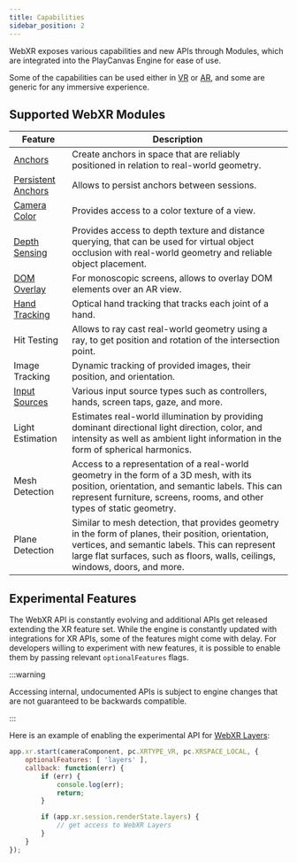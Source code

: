 ```yaml
---
title: Capabilities
sidebar_position: 2
---
```


WebXR exposes various capabilities and new APIs through Modules, which are integrated into the PlayCanvas Engine for ease of use.

Some of the capabilities can be used either in [VR][1] or [AR][2], and some are generic for any immersive experience.

## Supported WebXR Modules

| Feature | Description |
|-|-|
| [Anchors][4] | Create anchors in space that are reliably positioned in relation to real-world geometry. |
| [Persistent Anchors][5] | Allows to persist anchors between sessions. |
| [Camera Color][6] | Provides access to a color texture of a view. |
| [Depth Sensing][9] | Provides access to depth texture and distance querying, that can be used for virtual object occlusion with real-world geometry and reliable object placement. |
| [DOM Overlay][7] | For monoscopic screens, allows to overlay DOM elements over an AR view. |
| [Hand Tracking][8] | Optical hand tracking that tracks each joint of a hand. |
| Hit Testing | Allows to ray cast real-world geometry using a ray, to get position and rotation of the intersection point. |
| Image Tracking | Dynamic tracking of provided images, their position, and orientation. |
| [Input Sources][3] | Various input source types such as controllers, hands, screen taps, gaze, and more. |
| Light Estimation | Estimates real-world illumination by providing dominant directional light direction, color, and intensity as well as ambient light information in the form of spherical harmonics. |
| Mesh Detection | Access to a representation of a real-world geometry in the form of a 3D mesh, with its position, orientation, and semantic labels. This can represent furniture, screens, rooms, and other types of static geometry. |
| Plane Detection | Similar to mesh detection, that provides geometry in the form of planes, their position, orientation, vertices, and semantic labels. This can represent large flat surfaces, such as floors, walls, ceilings, windows, doors, and more. |

## Experimental Features

The WebXR API is constantly evolving and additional APIs get released extending the XR feature set. While the engine is constantly updated with integrations for XR APIs, some of the features might come with delay. For developers willing to experiment with new features, it is possible to enable them by passing relevant `optionalFeatures` flags. 

:::warning

Accessing internal, undocumented APIs is subject to engine changes that are not guaranteed to be backwards compatible.

:::

Here is an example of enabling the experimental API for [WebXR Layers][3]:

```javascript
app.xr.start(cameraComponent, pc.XRTYPE_VR, pc.XRSPACE_LOCAL, {
    optionalFeatures: [ 'layers' ],
    callback: function(err) {
        if (err) {
            console.log(err);
            return;
        }

        if (app.xr.session.renderState.layers) {
            // get access to WebXR Layers
        }
    }
});
```

[1]: /user-manual/xr/vr/
[2]: /user-manual/xr/ar/
[3]: /user-manual/xr/input-sources/
[4]: /user-manual/xr/ar/anchors/
[5]: /user-manual/xr/ar/anchors/#persistence
[6]: /user-manual/xr/ar/camera-color/
[7]: /user-manual/xr/ar/dom-overlay/
[8]: /user-manual/xr/hands-tracking/
[9]: /user-manual/xr/ar/depth-sensing/
